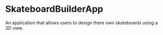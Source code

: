 # SkateboardBuilderApp
 An application that allows users to design there own skateboards using a 3D view.

